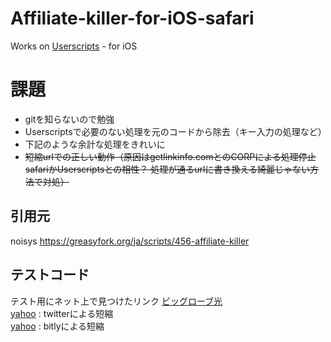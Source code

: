 # Affiliate-killer-for-iOS-safari
Works on [Userscripts](https://apps.apple.com/jp/app/userscripts/id1463298887) - for iOS  
  
# 課題
- gitを知らないので勉強  
- Userscriptsで必要のない処理を元のコードから除去（キー入力の処理など）
- 下記のような余計な処理をきれいに  
- ~~短縮urlでの正しい動作（原因はgetlinkinfo.comとのCORPによる処理停止 safariかUserscriptsとの相性？ 処理が通るurlに書き換える綺麗じゃない方法で対処）~~  

## 引用元
noisys https://greasyfork.org/ja/scripts/456-affiliate-killer

## テストコード
テスト用にネット上で見つけたリンク
[ビッグローブ光](https://join.biglobe.ne.jp/ftth/hikari/?utm_source=biglobe.ne.jp&utm_medium=referral&utm_campaign=btop&utm_content=side_link_ftth_big)  
[yahoo](https://t.co/pCDL8cdjXx) : twitterによる短縮  
[yahoo](https://bit.ly/2TItk3X)  : bitlyによる短縮  
